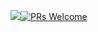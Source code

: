<a href="https://github.com/qasimabdullah404" aria-label="Follow @qasimabdullah404 on GitHub"><img  src="https://img.shields.io/badge/Follow👉-@qasimabdullah404-green?style=for-the-badge"  />[![PRs Welcome](https://img.shields.io/badge/PRs-welcome-brightgreen.svg?style=flat-square)](http://makeapullrequest.com)

